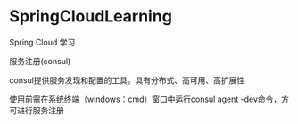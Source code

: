 # SpringCloudLearning
Spring Cloud 学习

服务注册(consul)

consul提供服务发现和配置的工具。具有分布式、高可用、高扩展性

使用前需在系统终端（windows：cmd）窗口中运行consul agent -dev命令，方可进行服务注册